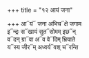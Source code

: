 +++
title = "१२ आयं जना"

+++
आ᳓यं᳓ जना अभिच᳓क्षे जगाम  
इ᳓न्द्रः स᳓खायं सुत᳓सोमम् इछ᳓न्  
व᳓दन् ग्रा᳓वा अ᳓व वे᳓दिम् भ्रियाते  
य᳓स्य जीर᳓म् अध्वर्य᳓वश् च᳓रन्ति